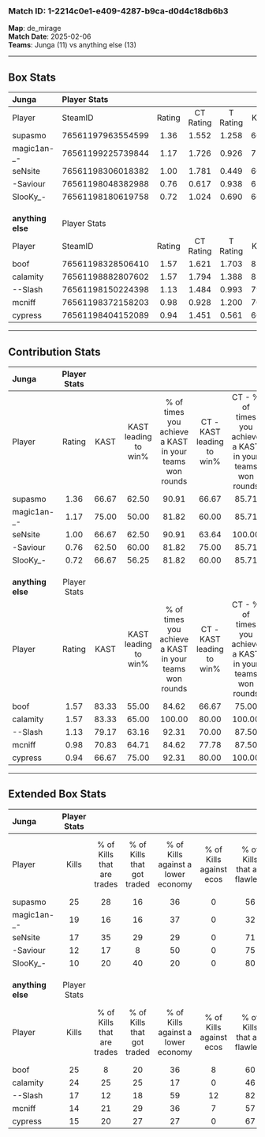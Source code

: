 ### Match ID: 1-2214c0e1-e409-4287-b9ca-d0d4c18db6b3  
**Map**: de_mirage  
**Match Date**: 2025-02-06  
**Teams**: Junga (11) vs anything else (13)  

---  

## Box Stats  

| **Junga**         | Player Stats      |        |           |          |       |       |       |         |        |      |     |
| :- | :- | :-: | :-: | :-: | :-: | :-: | :-: | :-: | :-: | :-: | :-: |
| Player            | SteamID           | Rating | CT Rating | T Rating | KAST  |  ADR  | Kills | Assists | Deaths | K/D  | HS% |
| supasmo           | 76561197963554599 |  1.36  |   1.552   |  1.258   | 66.67 | 91.8  |  25   |    4    |   18   | 1.39 | 32  |
| magic1an-_-       | 76561199225739844 |  1.17  |   1.726   |  0.926   | 75.00 | 92.7  |  19   |    6    |   20   | 0.95 | 36  |
| seNsite           | 76561198306018382 |  1.00  |   1.781   |  0.449   | 66.67 | 76.3  |  17   |    4    |   19   | 0.89 | 23  |
| -Saviour          | 76561198048382988 |  0.76  |   0.617   |  0.938   | 62.50 | 60.1  |  12   |    3    |   18   | 0.67 | 50  |
| SlooKy_-          | 76561198180619758 |  0.72  |   1.024   |  0.690   | 66.67 | 69.4  |  10   |    9    |   20   | 0.50 | 40  |
|                   |                   |        |           |          |       |       |       |         |        |      |     |
|                   |                   |        |           |          |       |       |       |         |        |      |     |
|                   |                   |        |           |          |       |       |       |         |        |      |     |
| **anything else** | Player Stats      |        |           |          |       |       |       |         |        |      |     |
| Player            | SteamID           | Rating | CT Rating | T Rating | KAST  |  ADR  | Kills | Assists | Deaths | K/D  | HS% |
| boof              | 76561198328506410 |  1.57  |   1.621   |  1.703   | 83.33 | 125.0 |  25   |    6    |   19   | 1.32 | 60  |
| calamity          | 76561198882807602 |  1.57  |   1.794   |  1.388   | 83.33 | 101.4 |  24   |   10    |   15   | 1.60 | 45  |
| --Slash           | 76561198150224398 |  1.13  |   1.484   |  0.993   | 79.17 | 71.1  |  17   |    6    |   17   | 1.00 | 35  |
| mcniff            | 76561198372158203 |  0.98  |   0.928   |  1.200   | 70.83 | 72.3  |  14   |    4    |   16   | 0.88 | 78  |
| cypress           | 76561198404152089 |  0.94  |   1.451   |  0.561   | 66.67 | 59.5  |  15   |    3    |   16   | 0.94 | 40  |
---  

## Contribution Stats  

| **Junga**         | Player Stats |       |                      |                                                        |                           |                                                             |                          |                                                            |
| :- | :-: | :-: | :-: | :-: | :-: | :-: | :-: | :-: |
| Player            |    Rating    | KAST  | KAST leading to win% | % of times you achieve a KAST in your teams won rounds | CT - KAST leading to win% | CT - % of times you achieve a KAST in your teams won rounds | T - KAST leading to win% | T - % of times you achieve a KAST in your teams won rounds |
| supasmo           |     1.36     | 66.67 |        62.50         |                         90.91                          |           66.67           |                            85.71                            |          57.14           |                           100.00                           |
| magic1an-_-       |     1.17     | 75.00 |        50.00         |                         81.82                          |           60.00           |                            85.71                            |          37.50           |                           75.00                            |
| seNsite           |     1.00     | 66.67 |        62.50         |                         90.91                          |           63.64           |                           100.00                            |          60.00           |                           75.00                            |
| -Saviour          |     0.76     | 62.50 |        60.00         |                         81.82                          |           75.00           |                            85.71                            |          42.86           |                           75.00                            |
| SlooKy_-          |     0.72     | 66.67 |        56.25         |                         81.82                          |           60.00           |                            85.71                            |          50.00           |                           75.00                            |
|                   |              |       |                      |                                                        |                           |                                                             |                          |                                                            |
|                   |              |       |                      |                                                        |                           |                                                             |                          |                                                            |
|                   |              |       |                      |                                                        |                           |                                                             |                          |                                                            |
| **anything else** | Player Stats |       |                      |                                                        |                           |                                                             |                          |                                                            |
| Player            |    Rating    | KAST  | KAST leading to win% | % of times you achieve a KAST in your teams won rounds | CT - KAST leading to win% | CT - % of times you achieve a KAST in your teams won rounds | T - KAST leading to win% | T - % of times you achieve a KAST in your teams won rounds |
| boof              |     1.57     | 83.33 |        55.00         |                         84.62                          |           66.67           |                            75.00                            |          45.45           |                           100.00                           |
| calamity          |     1.57     | 83.33 |        65.00         |                         100.00                         |           80.00           |                           100.00                            |          50.00           |                           100.00                           |
| --Slash           |     1.13     | 79.17 |        63.16         |                         92.31                          |           70.00           |                            87.50                            |          55.56           |                           100.00                           |
| mcniff            |     0.98     | 70.83 |        64.71         |                         84.62                          |           77.78           |                            87.50                            |          50.00           |                           80.00                            |
| cypress           |     0.94     | 66.67 |        75.00         |                         92.31                          |           80.00           |                           100.00                            |          66.67           |                           80.00                            |
---  

## Extended Box Stats  

| **Junga**         | Player Stats |                            |                            |                                    |                         |                              |                                 |        |                             |                                     |                          |                               |                            |
| :- | :-: | :-: | :-: | :-: | :-: | :-: | :-: | :-: | :-: | :-: | :-: | :-: | :-: |
| Player            |    Kills     | % of Kills that are trades | % of Kills that got traded | % of Kills against a lower economy | % of Kills against ecos | % of Kills that are flawless | % of Kills that are close duels | Deaths | % of Deaths that get traded | % of Deaths against a lower economy | % of Deaths against ecos | % of Deaths that are flawless | % of Deaths that are close |
| supasmo           |      25      |             28             |             16             |                 36                 |            0            |              56              |                4                |   18   |             11              |                 17                  |            0             |              67               |             11             |
| magic1an-_-       |      19      |             16             |             16             |                 37                 |            0            |              32              |                5                |   20   |             35              |                 20                  |            0             |              55               |             5              |
| seNsite           |      17      |             35             |             29             |                 29                 |            0            |              71              |               18                |   19   |             26              |                 26                  |            0             |              79               |             5              |
| -Saviour          |      12      |             17             |             8              |                 50                 |            0            |              75              |               17                |   18   |             11              |                 22                  |            0             |              78               |             0              |
| SlooKy_-          |      10      |             20             |             40             |                 20                 |            0            |              80              |                0                |   20   |             30              |                 20                  |            0             |              35               |             25             |
|                   |              |                            |                            |                                    |                         |                              |                                 |        |                             |                                     |                          |                               |                            |
|                   |              |                            |                            |                                    |                         |                              |                                 |        |                             |                                     |                          |                               |                            |
|                   |              |                            |                            |                                    |                         |                              |                                 |        |                             |                                     |                          |                               |                            |
| **anything else** | Player Stats |                            |                            |                                    |                         |                              |                                 |        |                             |                                     |                          |                               |                            |
| Player            |    Kills     | % of Kills that are trades | % of Kills that got traded | % of Kills against a lower economy | % of Kills against ecos | % of Kills that are flawless | % of Kills that are close duels | Deaths | % of Deaths that get traded | % of Deaths against a lower economy | % of Deaths against ecos | % of Deaths that are flawless | % of Deaths that are close |
| boof              |      25      |             8              |             20             |                 36                 |            8            |              60              |               12                |   19   |             21              |                 26                  |            0             |              74               |             11             |
| calamity          |      24      |             25             |             25             |                 17                 |            0            |              46              |               17                |   15   |              7              |                 27                  |            0             |              40               |             0              |
| --Slash           |      17      |             12             |             18             |                 59                 |           12            |              82              |                0                |   17   |             29              |                 24                  |            0             |              59               |             12             |
| mcniff            |      14      |             21             |             29             |                 36                 |            7            |              57              |                7                |   16   |             25              |                 19                  |            0             |              44               |             19             |
| cypress           |      15      |             20             |             27             |                 27                 |            0            |              67              |                7                |   16   |             19              |                 19                  |            0             |              75               |             0              |
